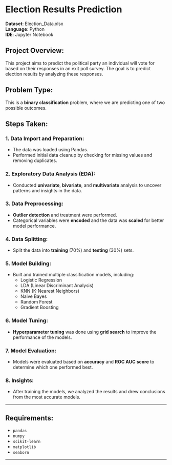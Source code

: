# Election Results Prediction

**Dataset**: Election_Data.xlsx  
**Language**: Python  
**IDE**: Jupyter Notebook  

## Project Overview:
This project aims to predict the political party an individual will vote for based on their responses in an exit poll survey. The goal is to predict election results by analyzing these responses.

## Problem Type:
This is a **binary classification** problem, where we are predicting one of two possible outcomes.

## Steps Taken:

### 1. Data Import and Preparation:
- The data was loaded using Pandas.
- Performed initial data cleanup by checking for missing values and removing duplicates.

### 2. Exploratory Data Analysis (EDA):
- Conducted **univariate**, **bivariate**, and **multivariate** analysis to uncover patterns and insights in the data.

### 3. Data Preprocessing:
- **Outlier detection** and treatment were performed.
- Categorical variables were **encoded** and the data was **scaled** for better model performance.

### 4. Data Splitting:
- Split the data into **training** (70%) and **testing** (30%) sets.

### 5. Model Building:
- Built and trained multiple classification models, including:
  - Logistic Regression
  - LDA (Linear Discriminant Analysis)
  - KNN (K-Nearest Neighbors)
  - Naive Bayes
  - Random Forest
  - Gradient Boosting

### 6. Model Tuning:
- **Hyperparameter tuning** was done using **grid search** to improve the performance of the models.

### 7. Model Evaluation:
- Models were evaluated based on **accuracy** and **ROC AUC score** to determine which one performed best.

### 8. Insights:
- After training the models, we analyzed the results and drew conclusions from the most accurate models.

---

## Requirements:
- `pandas`
- `numpy`
- `scikit-learn`
- `matplotlib`
- `seaborn`

---


